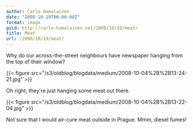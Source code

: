 ```yaml
---
author: Carlo Hamalainen
date: "2008-10-19T00:00:00Z"
format: image
guid: http://carlo-hamalainen.net/2008/10/19/meat/
title: Meat
url: /2008/10/19/meat/
---
```

Why do our across-the-street neighbours have newspaper hanging from the top of their window?

{{< figure src="/s3/oldblog/blogdata/medium/2008-10-04%2B%2B13-24-21.jpg" >}}

Oh right, they're just hanging some meat out there.

{{< figure src="/s3/oldblog/blogdata/medium/2008-10-04%2B%2B13-22-04.jpg" >}}

Not sure that I would air-cure meat outside in Prague. Mmm, diesel fumes!

